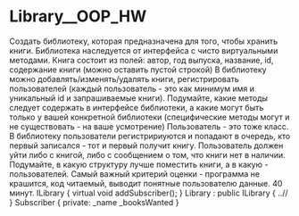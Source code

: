 # Library__OOP_HW
Создать библиотеку, которая предназначена для того, чтобы хранить книги. Библиотека
наследуется от интерфейса с чисто виртуальными методами.
Книга состоит из полей: автор, год выпуска, название, id, содержание книги (можно
оставить пустой строкой)
В библиотеку можно добавлять/изменять/удалять книги,
регистрировать пользователей (каждый пользователь - это как минимум имя и
уникальный id и запрашиваемые книги).
Подумайте, какие методы следует содержать в интерфейсе библиотеки, а какие могут
быть только у вашей конкретной библиотеки
(специфические методы могут и не существовать - на ваше усмотрение)
Пользователь - это тоже класс.
В библиотеку пользователи регистририуются и попадают в очередь, кто первый
записался - тот и первый получит книгу.
Пользователь должен уйти либо с книгой, либо с сообщением о том, что книги нет в
наличии.
Подумайте, в какую структуру лучше поместить книги, а в какую - пользователей.
Самый важный критерий оценки - программа не крашится, код читаемый, выводит
понятные пользователю данные.
40 минут.
ILibrary {
virtual void addSubscriber();
}
Library : public ILibrary {
..//
}
Subscriber {
private:
_name
_booksWanted
}
